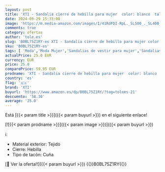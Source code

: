 ```yaml
---
layout: post
title: 'XTI - Sandalia cierre de hebilla para mujer  color: blanco  talla: 40'
date: 2024-09-29 15:33:08
image: 'https://m.media-amazon.com/images/I/41RdFDI-RpL._SL500_._SL400_.jpg'
comments: true
category: ofertas
author: 'tole.es'
slug: 'B0BL75Z1RY-es XTI - Sandalia cierre de hebilla para mujer color: blanco...'
sku: 'B0BL75Z1RY-es'
tags: [ 'Moda','Moda Mujer','Sandalias de vestir para mujer','Sandalias y chanclas para mujer','Zapatos para mujer','sandalia','xti','🇪🇸', ]
actualPrice: 25.0 EUR
currency: EUR
price: 25.0
comparePrice: 59.95 EUR
prodname: 'XTI - Sandalia cierre de hebilla para mujer  color: blanco  talla: 40'
country: 'es'
flag: '🇪🇸'
brand: 'XTI'
buyurl: 'https://www.amazon.es/dp/B0BL75Z1RY/?tag=tolees-21'
descuento: '58.30'
average: '25.0'
---
```


Está [{{< param title >}}]({{< param buyurl >}}) en el siguiente enlace!

[![{{< param prodname >}}]({{< param image >}})]({{< param buyurl >}})

ℹ️:

- Material exterior: Tejido
- Cierre: Hebilla
- Tipo de tacón: Cuña

[🛒 Ver la oferta!!]({{< param buyurl >}})
{{<world>}}B0BL75Z1RY{{</world>}}

